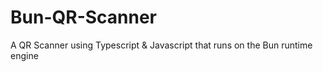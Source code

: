 # Bun-QR-Scanner
A QR Scanner using Typescript &amp; Javascript that runs on the Bun runtime engine 
